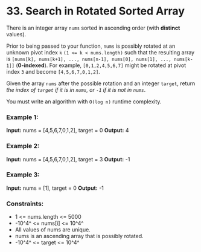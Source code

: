 # 33. Search in Rotated Sorted Array

There is an integer array `nums` sorted in ascending order (with **distinct** values).

Prior to being passed to your function, `nums` is possibly rotated at an unknown pivot index `k` `(1 <= k < nums.length)` such that the resulting array is `[nums[k], nums[k+1], ..., nums[n-1], nums[0], nums[1], ..., nums[k-1]]` (**0-indexed**). For example, `[0,1,2,4,5,6,7]` might be rotated at pivot index `3` and become `[4,5,6,7,0,1,2]`.

Given the array `nums` after the possible rotation and an integer `target`, return *the index of `target` if it is in `nums`, or `-1` if it is not in `nums`*.

You must write an algorithm with `O(log n)` runtime complexity.

### Example 1:
**Input:** nums = [4,5,6,7,0,1,2], target = 0
**Output:** 4

### Example 2:
**Input:** nums = [4,5,6,7,0,1,2], target = 3
**Output:** -1

### Example 3:
**Input:** nums = [1], target = 0
**Output:** -1
 
### Constraints:
- 1 <= nums.length <= 5000
- -10^4^ <= nums[i] <= 10^4^
- All values of nums are unique.
- nums is an ascending array that is possibly rotated.
- -10^4^ <= target <= 10^4^
